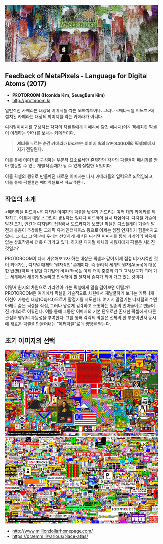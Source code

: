 ![](./front.jpg)

## Feedback of MetaPixels - Language for Digital Atoms (2017)
 * **PROTOROOM (Hoonida Kim, SeungBum Kim)**
 * http://protoroom.kr

일반적인 카메라는 대상의 이미지를 찍는 오브젝트이다.  그러나 <메타픽셀 피드백>에 설치된 카메라는 대상의 이미지를 찍는 카메라가 아니다.

디지털이미지를 구성하는 각각의 픽셀들에게 카메라에 담긴 메시지(이자 객체화된 픽셀이 이해하는 언어)를 보내는 카메라이다.

>**셔터를 누르는 순간 카메라가 바라보는 이미지 속의 51만8400개의 픽셀에 메시지가 전달된다.**
>

이를 통해 이미지를 구성하는 부분적 요소로서만 존재하던 각각의 픽셀들이 메시지를 받아 행동할 수 있는 개별적 존재가 될 수 있게 실험한 작업이다.

이들 픽셀의 행위로 만들어진 새로운 이미지는 다시 카메라들의 입력으로 되먹임되고, 이를 통해 픽셀들은 메타픽셀로서 피드백된다. 

## 작업의 소개
<메타픽셀 피드백>은 디지털 이미지의 픽셀을 낯설게 건드리는 여러 대의 카메라를 제작하고, 이들과 대형 스크린이 생성하는 일대다 피드백의 설치 작업이다. 디지털 기술의 발전 초기, 인간과 디지털의 접점에서 도드라지게 보였던 픽셀은 디스플레이 기술의 발전과 층층이 추상화된 그래픽 유저 인터페이스 등으로 이제는 점점 인지하기 힘들어지고 있다. 그리고 그 덕분에 우리는 선명하게 재현된 디지털 이미지를 통해 기계와의 이음새 없는 상호작용에 더욱 다가가고 있다. 하지만 디지털 매체의 사용자에게 픽셀은 사라진 것일까?

PROTOROOM이 다시 사유해보고자 하는 대상은 픽셀과 같이 이제 점점 비가시적인 것이 되어가는, 디지털 매체의 ‘원자적인’ 존재이다. 즉 물리적 세계의 원자(Atom)에 대응한 반(反)파트너 같던  디지털의 비트(Bits)는 이제 더욱 중층화 되고 고해상도화 되어 가는 세계에서 새롭게 발굴하고 인식해야 할 원자적 존재가 되어 가고 있는 것이다. 

이렇게 원시의 차원으로 가라앉아 가는 픽셀에게 말을 걸어보면 어떨까? PROTOROOM은 여기에서 픽셀을 기술적으로 차원에서 재발굴하기 보다는 커뮤니케이션이 가능한 대상(Object)으로서 말걸기를 시도한다. 여기서 말걸기는 디지털의 수면 아래로 숨은 픽셀을 직접, 그러나 낯설게 감각하고 소통하는 일종의 언어놀이로 만들어진 카메라로 이뤄진다. 이를 통해 그동안 이미지의 기본 단위로만 존재한 픽셀에게 다른 관점과 행위의 가능성을 부여한다. 그를 통해 각각의 픽셀은 전체의 한 부분이면서 동시에 새로운 픽셀을 만들어내는 “메타픽셀"로의 생명을 얻는다.

## 초기 이미지의 선택

![](./init01.png)
![](./init02.png)

 * http://www.milliondollarhomepage.com/
 * https://draemm.li/various/place-atlas/


